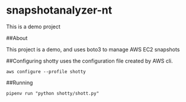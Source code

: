 # snapshotanalyzer-nt
This is a demo project

##About

This project is a demo, and uses boto3 to manage AWS EC2 snapshots

##Configuring
shotty uses the configuration file created by AWS cli.

`aws configure --profile shotty`

##Running

`pipenv run "python shotty/shott.py"`
